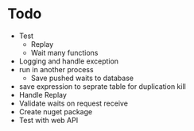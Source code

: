 ﻿# Todo
* Test
	* Replay
	* Wait many functions
* Logging and handle exception
* run in another process
	* Save pushed waits to database
* save expression to seprate table for duplication kill
* Handle Replay
* Validate waits on request receive
* Create nuget package
* Test with web API

